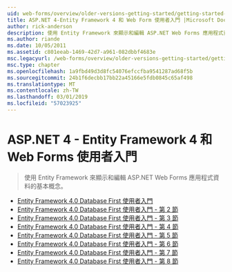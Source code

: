 ```yaml
---
uid: web-forms/overview/older-versions-getting-started/getting-started-with-ef/index
title: ASP.NET 4-Entity Framework 4 和 Web Form 使用者入門 |Microsoft Docs
author: rick-anderson
description: 使用 Entity Framework 來顯示和編輯 ASP.NET Web Forms 應用程式資料的基本概念。
ms.author: riande
ms.date: 10/05/2011
ms.assetid: c801eeab-1469-42d7-a961-082dbbf4683e
msc.legacyurl: /web-forms/overview/older-versions-getting-started/getting-started-with-ef
msc.type: chapter
ms.openlocfilehash: 1a9fbd49d3d8fc54076efccfba9541287ad68f5b
ms.sourcegitcommit: 24b1f6decbb17bb22a45166e5fdb0845c65af498
ms.translationtype: MT
ms.contentlocale: zh-TW
ms.lasthandoff: 03/01/2019
ms.locfileid: "57023925"
---
```

<a name="aspnet-4---getting-started-with-entity-framework-4-and-web-forms"></a>ASP.NET 4 - Entity Framework 4 和 Web Forms 使用者入門
====================
> 使用 Entity Framework 來顯示和編輯 ASP.NET Web Forms 應用程式資料的基本概念。


- [Entity Framework 4.0 Database First 使用者入門](the-entity-framework-and-aspnet-getting-started-part-1.md)
- [Entity Framework 4.0 Database First 使用者入門 - 第 2 節](the-entity-framework-and-aspnet-getting-started-part-2.md)
- [Entity Framework 4.0 Database First 使用者入門 - 第 3 節](the-entity-framework-and-aspnet-getting-started-part-3.md)
- [Entity Framework 4.0 Database First 使用者入門 - 第 4 節](the-entity-framework-and-aspnet-getting-started-part-4.md)
- [Entity Framework 4.0 Database First 使用者入門 - 第 5 節](the-entity-framework-and-aspnet-getting-started-part-5.md)
- [Entity Framework 4.0 Database First 使用者入門 - 第 6 節](the-entity-framework-and-aspnet-getting-started-part-6.md)
- [Entity Framework 4.0 Database First 使用者入門 - 第 7 節](the-entity-framework-and-aspnet-getting-started-part-7.md)
- [Entity Framework 4.0 Database First 使用者入門 - 第 8 節](the-entity-framework-and-aspnet-getting-started-part-8.md)

